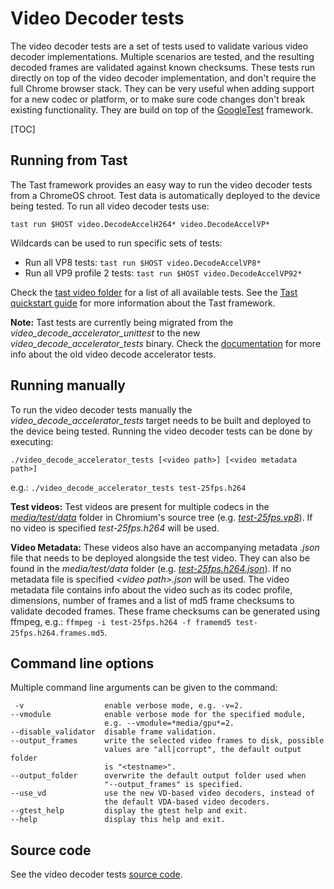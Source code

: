 # Video Decoder tests

The video decoder tests are a set of tests used to validate various video
decoder implementations. Multiple scenarios are tested, and the resulting
decoded frames are validated against known checksums. These tests run directly
on top of the video decoder implementation, and don't require the full Chrome
browser stack. They can be very useful when adding support for a new codec or
platform, or to make sure code changes don't break existing functionality. They
are build on top of the
[GoogleTest](https://github.com/google/googletest/blob/master/README.md)
framework.

[TOC]

## Running from Tast
The Tast framework provides an easy way to run the video decoder tests from a
ChromeOS chroot. Test data is automatically deployed to the device being tested.
To run all video decoder tests use:

    tast run $HOST video.DecodeAccelH264* video.DecodeAccelVP*

Wildcards can be used to run specific sets of tests:
* Run all VP8 tests: `tast run $HOST video.DecodeAccelVP8*`
* Run all VP9 profile 2 tests: `tast run $HOST video.DecodeAccelVP92*`

Check the
[tast video folder](https://chromium.googlesource.com/chromiumos/platform/tast-tests/+/refs/heads/master/src/chromiumos/tast/local/bundles/cros/video/)
for a list of all available tests.
See the
[Tast quickstart guide](https://chromium.googlesource.com/chromiumos/platform/tast/+/HEAD/docs/quickstart.md)
for more information about the Tast framework.

__Note:__ Tast tests are currently being migrated from the
_video_decode_accelerator_unittest_ to the new _video_decode_accelerator_tests_
binary. Check the [documentation](vdatest_usage.md) for more info about the old
video decode accelerator tests.

## Running manually
To run the video decoder tests manually the _video_decode_accelerator_tests_
target needs to be built and deployed to the device being tested. Running
the video decoder tests can be done by executing:

    ./video_decode_accelerator_tests [<video path>] [<video metadata path>]

e.g.: `./video_decode_accelerator_tests test-25fps.h264`

__Test videos:__ Test videos are present for multiple codecs in the
[_media/test/data_](https://cs.chromium.org/chromium/src/media/test/data/)
folder in Chromium's source tree (e.g.
[_test-25fps.vp8_](https://cs.chromium.org/chromium/src/media/test/data/test-25fps.vp8)).
If no video is specified _test-25fps.h264_ will be used.

__Video Metadata:__ These videos also have an accompanying metadata _.json_ file
that needs to be deployed alongside the test video. They can also be found in
the _media/test/data_ folder (e.g.
[_test-25fps.h264.json_](https://cs.chromium.org/chromium/src/media/test/data/test-25fps.h264.json)).
If no metadata file is specified _\<video path\>.json_ will be used. The video
metadata file contains info about the video such as its codec profile,
dimensions, number of frames and a list of md5 frame checksums to validate
decoded frames. These frame checksums can be generated using ffmpeg, e.g.:
`ffmpeg -i test-25fps.h264 -f framemd5 test-25fps.h264.frames.md5`.

## Command line options
Multiple command line arguments can be given to the command:

     -v                  enable verbose mode, e.g. -v=2.
    --vmodule            enable verbose mode for the specified module,
                         e.g. --vmodule=*media/gpu*=2.
    --disable_validator  disable frame validation.
    --output_frames      write the selected video frames to disk, possible
                         values are "all|corrupt", the default output folder
                         is "<testname>".
    --output_folder      overwrite the default output folder used when
                         "--output_frames" is specified.
    --use_vd             use the new VD-based video decoders, instead of
                         the default VDA-based video decoders.
    --gtest_help         display the gtest help and exit.
    --help               display this help and exit.

## Source code
See the video decoder tests [source code](https://cs.chromium.org/chromium/src/media/gpu/video_decode_accelerator_tests.cc).


